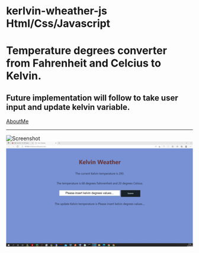 # kerlvin-wheather-js Html/Css/Javascript

Temperature degrees converter from Fahrenheit and Celcius to Kelvin.
=====================

Future implementation will follow to take user input and update kelvin variable.
---------------------------------------------------

[AboutMe](https://github.com/rex28/About-Me)

---------------------------------------------------

![Screenshot](Screenshot%2.png)
![Screenshot](Screenshot.png)
